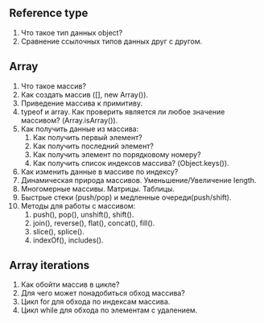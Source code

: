 ## Reference type
1. Что такое тип данных object?
2. Сравнение ссылочных типов данных друг с другом.

## Array

1. Что такое массив?
2. Как создать массив ([], new Array()).
3. Приведение массива к примитиву.
4. typeof и array. Как проверить является ли любое значение массивом? (Array.isArray()).
5. Как получить данные из массива:
   1. Как получить первый элемент?
   2. Как получить последний элемент?
   3. Как получить элемент по порядковому номеру?
	 4. Как получить список индексов массива? (Object.keys()).
6. Как изменить данные в массиве по индексу?
7. Динамическая природа массивов. Уменьшение/Увеличение length.
8. Многомерные массивы. Матрицы. Таблицы.
9. Быстрые стеки (push/pop) и медленные очереди(push/shift).
10. Методы для работы с массивом:
    1. push(), pop(), unshift(), shift().
    2. join(), reverse(), flat(), concat(), fill().
    3. slice(), splice().
    4. indexOf(), includes().

## Array iterations

1. Как обойти массив в цикле?
2. Для чего может понадобиться обход массива?
3. Цикл for для обхода по индексам массива.
4. Цикл while для обхода по элементам с удалением.
